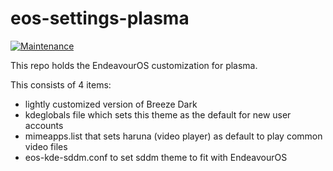 # eos-settings-plasma
[![Maintenance](https://img.shields.io/maintenance/yes/2024.svg)]()

This repo holds the EndeavourOS customization for plasma.

This consists of 4 items:
* lightly customized version of Breeze Dark
* kdeglobals file which sets this theme as the default for new user accounts
* mimeapps.list that sets haruna (video player) as default to play common video files
* eos-kde-sddm.conf to set sddm theme to fit with EndeavourOS
